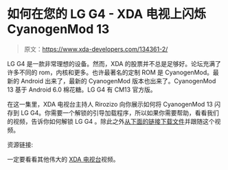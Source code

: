 # 如何在您的 LG G4 - XDA 电视上闪烁 CyanogenMod 13

> 原文：<https://www.xda-developers.com/134361-2/>

LG G4 是一款非常理想的设备。然而，XDA 的股票并不总是足够好。论坛充满了许多不同的 rom，内核和更多。也许最著名的定制 ROM 是 CyanogenMod。最新的 Android 出来了，最新的 CyanogenMod 版本也出来了。CyanogenMod 13 基于 Android 6.0 棉花糖。LG G4 有 CM13 官方版。

在这一集里，XDA 电视台主持人 Rirozizo 向你展示如何将 CyanogenMod 13 闪存到 LG G4。你需要一个解锁的引导加载程序，所以如果你需要帮助，看看我们的视频，告诉你如何解锁 LG G4 。除此之外[从下面的链接下载文件](http://forum.xda-developers.com/g4/development/rom-cyanogenmod-13-0-t3243588)并跟随这个视频。

资源链接:

一定要看看其他伟大的 [XDA 电视台](http://www.xda-developers.com/xda-tv/)视频。